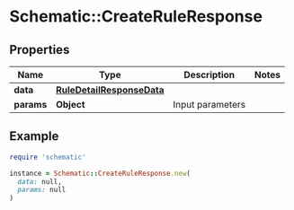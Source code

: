 # Schematic::CreateRuleResponse

## Properties

| Name | Type | Description | Notes |
| ---- | ---- | ----------- | ----- |
| **data** | [**RuleDetailResponseData**](RuleDetailResponseData.md) |  |  |
| **params** | **Object** | Input parameters |  |

## Example

```ruby
require 'schematic'

instance = Schematic::CreateRuleResponse.new(
  data: null,
  params: null
)
```

